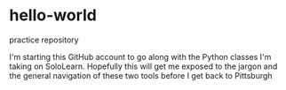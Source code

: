 # hello-world
practice repository

I'm starting this GitHub account to go along with the Python classes I'm taking on SoloLearn. Hopefully this will get me exposed to the jargon and the general navigation of these two tools before I get back to Pittsburgh
